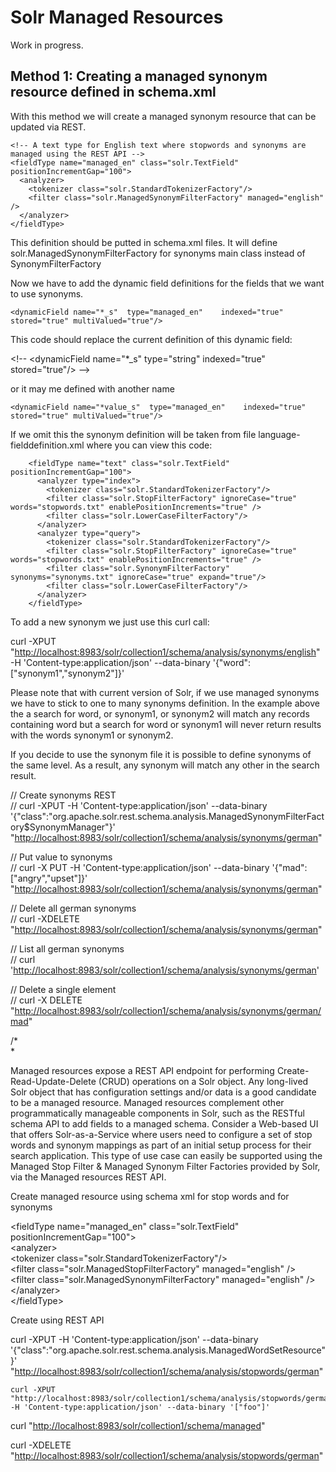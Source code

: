 #  Solr Managed Resources 

Work in progress.

## Method 1: Creating a managed synonym resource defined in schema.xml

With this method we will create a managed synonym resource that can be updated via REST.

``` 
<!-- A text type for English text where stopwords and synonyms are managed using the REST API -->
<fieldType name="managed_en" class="solr.TextField" positionIncrementGap="100">
  <analyzer>
    <tokenizer class="solr.StandardTokenizerFactory"/>
    <filter class="solr.ManagedSynonymFilterFactory" managed="english" />
  </analyzer>
</fieldType>
```

This definition should be putted in schema.xml files. It will define solr.ManagedSynonymFilterFactory for synonyms main class instead of SynonymFilterFactory

Now we have to add the dynamic field definitions for the fields that we want to use synonyms.

``` 
<dynamicField name="*_s"  type="managed_en"    indexed="true"  stored="true" multiValued="true"/>
```

This code should replace the current definition of this dynamic field:

\<\!--     \<dynamicField name="\*\_s" type="string" indexed="true" stored="true"/\> --\>

or it may me defined with another name

    <dynamicField name="*value_s"  type="managed_en"    indexed="true"  stored="true" multiValued="true"/>

If we omit this the synonym definition will be taken from file language-fielddefinition.xml where you can view this code:

``` 
    <fieldType name="text" class="solr.TextField" positionIncrementGap="100">
      <analyzer type="index">
        <tokenizer class="solr.StandardTokenizerFactory"/>
        <filter class="solr.StopFilterFactory" ignoreCase="true" words="stopwords.txt" enablePositionIncrements="true" />
        <filter class="solr.LowerCaseFilterFactory"/>
      </analyzer>
      <analyzer type="query">
        <tokenizer class="solr.StandardTokenizerFactory"/>
        <filter class="solr.StopFilterFactory" ignoreCase="true" words="stopwords.txt" enablePositionIncrements="true" />
        <filter class="solr.SynonymFilterFactory" synonyms="synonyms.txt" ignoreCase="true" expand="true"/>
        <filter class="solr.LowerCaseFilterFactory"/>
      </analyzer>
    </fieldType>
```

To add a new synonym we just use this curl call:

curl -XPUT "<http://localhost:8983/solr/collection1/schema/analysis/synonyms/english>" -H 'Content-type:application/json' --data-binary '{"word":\["synonym1","synonym2"\]}'

Please note that with current version of Solr, if we use managed synonyms we have to stick to one to many synonyms definition. In the example above the a search for word, or synonym1, or synonym2 will match any records containing word but a search for word or synonym1 will never return results with the words synonym1 or synonym2.

If you decide to use the synonym file it is possible to define synonyms of the same level. As a result, any synonym will match any other in the search result.

// Create synonyms REST  
// curl -XPUT -H 'Content-type:application/json' --data-binary '{"class":"org.apache.solr.rest.schema.analysis.ManagedSynonymFilterFactory$SynonymManager"}' "<http://localhost:8983/solr/collection1/schema/analysis/synonyms/german>"

// Put value to synonyms  
// curl -X PUT -H 'Content-type:application/json' --data-binary '{"mad":\["angry","upset"\]}' "<http://localhost:8983/solr/collection1/schema/analysis/synonyms/german>"

// Delete all german synonyms  
// curl -XDELETE "<http://localhost:8983/solr/collection1/schema/analysis/synonyms/german>"

// List all german synonyms  
// curl '<http://localhost:8983/solr/collection1/schema/analysis/synonyms/german>'

// Delete a single element  
// curl -X DELETE "<http://localhost:8983/solr/collection1/schema/analysis/synonyms/german/mad>"

/\*  
\*

Managed resources expose a REST API endpoint for performing Create-Read-Update-Delete (CRUD) operations on a Solr object. Any long-lived Solr object that has configuration settings and/or data is a good candidate to be a managed resource.  Managed resources complement other programmatically manageable components in Solr, such as the RESTful schema API to add fields to a managed schema. Consider a Web-based UI that offers Solr-as-a-Service where users need to configure a set of stop words and synonym mappings as part of an initial setup process for their search application. This type of use case can easily be supported using the Managed Stop Filter & Managed Synonym Filter Factories provided by Solr, via the Managed resources REST API. 

Create managed resource using schema xml for stop words and for synonyms

\<fieldType name="managed\_en" class="solr.TextField" positionIncrementGap="100"\>  
\<analyzer\>  
\<tokenizer class="solr.StandardTokenizerFactory"/\>  
\<filter class="solr.ManagedStopFilterFactory" managed="english" /\>  
\<filter class="solr.ManagedSynonymFilterFactory" managed="english" /\>  
\</analyzer\>  
\</fieldType\>

Create using REST API

curl -XPUT -H 'Content-type:application/json' --data-binary '{"class":"org.apache.solr.rest.schema.analysis.ManagedWordSetResource"}' "<http://localhost:8983/solr/collection1/schema/analysis/stopwords/german>"

    curl -XPUT "http://localhost:8983/solr/collection1/schema/analysis/stopwords/german" -H 'Content-type:application/json' --data-binary '["foo"]'

curl "<http://localhost:8983/solr/collection1/schema/managed>"

curl -XDELETE "<http://localhost:8983/solr/collection1/schema/analysis/stopwords/german>"
